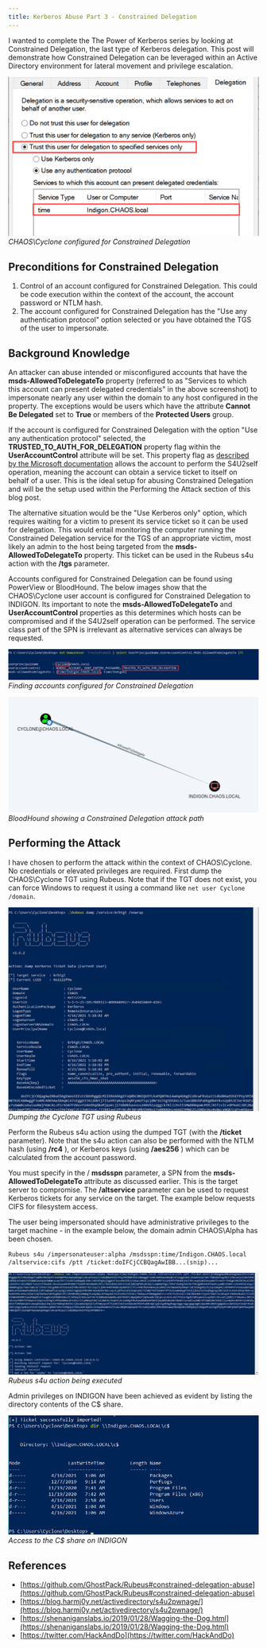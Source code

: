 ```yaml
---
title: Kerberos Abuse Part 3 - Constrained Delegation
---
```


I wanted to complete the The Power of Kerberos series by looking at Constrained Delegation, the last type of Kerberos delegation. This post will demonstrate how Constrained Delegation can be leveraged within an Active Directory environment for lateral movement and privilege escalation.

![CHAOS\Cyclone configured for Constrained Delegation](/assets/img/2021-04-20/image-30.png)
_CHAOS\Cyclone configured for Constrained Delegation_

## Preconditions for Constrained Delegation

1. Control of an account configured for Constrained Delegation. This could be code execution within the context of the account, the account password or NTLM hash.
2. The account configured for Constrained Delegation has the "Use any authentication protocol" option selected or you have obtained the TGS of the user to impersonate.

## Background Knowledge

An attacker can abuse intended or misconfigured accounts that have the **msds-AllowedToDelegateTo** property (referred to as "Services to which this account can present delegated credentials" in the above screenshot) to impersonate nearly any user within the domain to any host configured in the property. The exceptions would be users which have the attribute **Cannot Be Delegated** set to **True** or members of the **Protected Users** group.

If the account is configured for Constrained Delegation with the option "Use any authentication protocol" selected, the **TRUSTED\_TO\_AUTH\_FOR\_DELEGATION** property flag within the **UserAccountControl** attribute will be set. This property flag as [described by the Microsoft documentation](https://docs.microsoft.com/en-US/troubleshoot/windows-server/identity/useraccountcontrol-manipulate-account-properties) allows the account to perform the S4U2self operation, meaning the account can obtain a service ticket to itself on behalf of a user. This is the ideal setup for abusing Constrained Delegation and will be the setup used within the Performing the Attack section of this blog post.

The alternative situation would be the "Use Kerberos only" option, which requires waiting for a victim to present its service ticket so it can be used for delegation. This would entail monitoring the computer running the Constrained Delegation service for the TGS of an appropriate victim, most likely an admin to the host being targeted from the **msds-AllowedToDelegateTo** property. This ticket can be used in the Rubeus s4u action with the **/tgs** parameter.

Accounts configured for Constrained Delegation can be found using PowerView or BloodHound. The below images show that the CHAOS\Cyclone user account is configured for Constrained Delegation to INDIGON. Its important to note the **msds-AllowedToDelegateTo** and **UserAccountControl** properties as this determines which hosts can be compromised and if the S4U2self operation can be performed. The service class part of the SPN is irrelevant as alternative services can always be requested.

![Finding accounts configured for Constrained Delegation](/assets/img/2021-04-20/image-25.png)
_Finding accounts configured for Constrained Delegation_


![BloodHound showing a Constrained Delegation attack path](/assets/img/2021-04-20/image-26.png)
_BloodHound showing a Constrained Delegation attack path_

## Performing the Attack

I have chosen to perform the attack within the context of CHAOS\Cyclone. No credentials or elevated privileges are required. First dump the CHAOS\Cyclone TGT using Rubeus. Note that if the TGT does not exist, you can force Windows to request it using a command like `net user Cyclone /domain`.

![Dumping the Cyclone TGT using Rubeus](/assets/img/2021-04-20/image-27.png)
_Dumping the Cyclone TGT using Rubeus_

Perform the Rubeus s4u action using the dumped TGT (with the **/ticket** parameter). Note that the s4u action can also be performed with the NTLM hash (using **/rc4** ), or Kerberos keys (using **/aes256** ) which can be calculated from the account password.

You must specify in the / **msdsspn** parameter, a SPN from the **msds-AllowedToDelegateTo** attribute as discussed earlier. This is the target server to compromise. The **/altservice** parameter can be used to request Kerberos tickets for any service on the target. The example below requests CIFS for filesystem access.

The user being impersonated should have administrative privileges to the target machine - in the example below, the domain admin CHAOS\Alpha has been chosen.

    Rubeus s4u /impersonateuser:alpha /msdsspn:time/Indigon.CHAOS.local /altservice:cifs /ptt /ticket:doIFCjCCBQagAwIBB...(snip)...

![Rubeus s4u action being executed](/assets/img/2021-04-20/image-29.png)
_Rubeus s4u action being executed_

Admin privileges on INDIGON have been achieved as evident by listing the directory contents of the C$ share.

![Access to the C$ share on INDIGON](/assets/img/2021-04-20/image-28.png)
_Access to the C$ share on INDIGON_

## References

- [https://github.com/GhostPack/Rubeus#constrained-delegation-abuse](https://github.com/GhostPack/Rubeus#constrained-delegation-abuse)
- [https://blog.harmj0y.net/activedirectory/s4u2pwnage/](https://blog.harmj0y.net/activedirectory/s4u2pwnage/)
- [https://shenaniganslabs.io/2019/01/28/Wagging-the-Dog.html](https://shenaniganslabs.io/2019/01/28/Wagging-the-Dog.html)
- [https://twitter.com/HackAndDo](https://twitter.com/HackAndDo)
